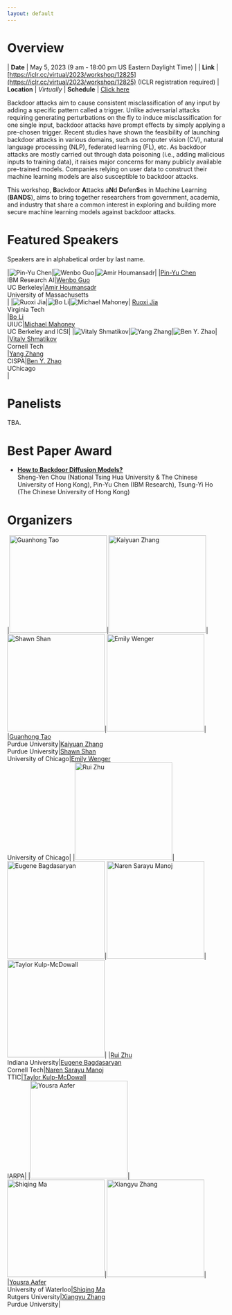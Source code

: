 ```yaml
---
layout: default
---
```



# Overview

| **Date** | May 5, 2023 (9 am - 18:00 pm US Eastern Daylight Time) |
| **Link** | [https://iclr.cc/virtual/2023/workshop/12825](https://iclr.cc/virtual/2023/workshop/12825) (ICLR registration required)
| **Location** | *Virtually*
| **Schedule** | [Click here](./schedule)


Backdoor attacks aim to cause consistent misclassification of any input by adding a specific pattern called a trigger. Unlike adversarial attacks requiring generating perturbations on the fly to induce misclassification for one single input, backdoor attacks have prompt effects by simply applying a pre-chosen trigger. Recent studies have shown the feasibility of launching backdoor attacks in various domains, such as computer vision (CV), natural language processing (NLP), federated learning (FL), etc. As backdoor attacks are mostly carried out through data poisoning (i.e., adding malicious inputs to training data), it raises major concerns for many publicly available pre-trained models. Companies relying on user data to construct their machine learning models are also susceptible to backdoor attacks.

<!-- Defending against backdoor attacks has sparked multiple lines of research, including detecting inputs with backdoor triggers, determining whether a model has hidden backdoors, eliminating potential backdoors inside a model, etc. Many defense techniques are effective against some particular types of backdoor attacks. However, with increasingly emerging diverse backdoors, the defense performance of existing work tends to be limited. Most defense techniques and attacks are developed for the computer vision domain. It is yet to explore the connection between attacks and defenses among different domains. -->

This workshop, **B**ackdoor **A**ttacks a**N**d **D**efen**S**es in Machine Learning (**BANDS**), aims to bring together researchers from government, academia, and industry that share a common interest in exploring and building more secure machine learning models against backdoor attacks. 

<!-- With the wide adoption of large pre-trained models in real-world applications, any injected malicious behaviors, such as backdoors in those models, are particularly concerning. It is, therefore, particularly important to gather researchers in the area and expand the community to improve the security of machine learning. -->

<!-- This workshop aims to answer the following questions:
- What other types of backdoor attacks can we find in CV/NLP/FL machine learning models?
- Can we launch backdoor attacks in other domains, such as binary analysis tools, network intrusion detection systems, reinforcement learning, etc.?
- What are the similarities and differences of backdoor attacks in various tasks?
- How can we measure the stealthiness of backdoor attacks in different domains? What are the costs and practicality of launching backdoor attacks in the real world?
- What is the performance of existing defense techniques in studied domains? Can they be adapted to other domains?
- How can we develop a general defense method against a variety of backdoor attacks and even unseen attacks?
- Are there other forms of defenses that are practical in the real world? -->

# Featured Speakers
Speakers are in alphabetical order by last name.

|<img src="./assets/images/chen.png" alt="Pin-Yu Chen" class="speaker-image"/>|<img src="./assets/images/guo.jpg" alt="Wenbo Guo" class="speaker-image"/>|<img src="./assets/images/amir.jpeg" alt="Amir Houmansadr" class="speaker-image"/>|
|[Pin-Yu Chen](https://sites.google.com/site/pinyuchenpage/home)<br />IBM Research AI|[Wenbo Guo](https://henrygwb.github.io/)<br />UC Berkeley|[Amir Houmansadr](https://people.cs.umass.edu/~amir/)<br />University of Massachusetts<br />|
|<img src="./assets/images/jia.jpg" alt="Ruoxi Jia" class="speaker-image"/>|<img src="./assets/images/bo_li.jpg" alt="Bo Li" class="speaker-image"/>|<img src="./assets/images/Mahoney.jpeg" alt="Michael Mahoney" class="speaker-image"/>|
[Ruoxi Jia](https://ruoxijia.info/)<br />Virginia Tech<br />|[Bo Li](https://aisecure.github.io/)<br />UIUC|[Michael Mahoney](https://www.stat.berkeley.edu/~mmahoney/)<br />UC Berkeley and ICSI|
|<img src="./assets/images/Shmatikov.jpeg" alt="Vitaly Shmatikov" class="speaker-image"/>|<img src="./assets/images/zhang.jpg" alt="Yang Zhang" class="speaker-image"/>|<img src="./assets/images/ben.jpg" alt="Ben Y. Zhao" class="speaker-image"/>|
|[Vitaly Shmatikov](https://www.cs.cornell.edu/~shmat/)<br />Cornell Tech<br />|[Yang Zhang](https://yangzhangalmo.github.io/)<br />CISPA|[Ben Y. Zhao](https://people.cs.uchicago.edu/~ravenben/)<br />UChicago<br />|

# Panelists
TBA.


# Best Paper Award
- <b>[How to Backdoor Diffusion Models?](https://openreview.net/pdf?id=iIg0_loMVm)</b> <br /> Sheng-Yen Chou (National Tsing Hua University & The Chinese University of Hong Kong), Pin-Yu Chen (IBM Research), Tsung-Yi Ho (The Chinese University of Hong Kong)


# Organizers

|<img src="./assets/images/tao.jpg" alt="Guanhong Tao" width="225"/>|<img src="./assets/images/kaiyuan.jpg" alt="Kaiyuan Zhang" width="225"/>|<img src="./assets/images/Shan.jpg" alt="Shawn Shan" width="225"/>|<img src="./assets/images/ewenger.jpg" alt="Emily Wenger" width="225"/>|
|[Guanhong Tao](https://www.cs.purdue.edu/homes/taog/)<br />Purdue University|[Kaiyuan Zhang](https://kaiyuanzhang.com/)<br />Purdue University|[Shawn Shan](https://www.shawnshan.com/)<br />University of Chicago|[Emily Wenger](https://www.emilywenger.com/)<br />University of Chicago|
|<img src="./assets/images/zhu.jpg" alt="Rui Zhu" width="225"/>|<img src="./assets/images/Eugene.jpg" alt="Eugene Bagdasaryan" width="225"/>|<img src="./assets/images/Manoj.jpg" alt="Naren Sarayu Manoj" width="225"/>|<img src="./assets/images/taylor.jpg" alt="Taylor Kulp-McDowall" width="225"/>|
|[Rui Zhu](https://nextjs-notion-starter-kit-sigma-three.vercel.app/)<br />Indiana University|[Eugene Bagdasaryan](https://www.cs.cornell.edu/~eugene/)<br />Cornell Tech|[Naren Sarayu Manoj](https://www.nsmanoj.com/)<br />TTIC|[Taylor Kulp-McDowall](https://www.linkedin.com/in/taylorwk/)<br />IARPA|
|<img src="./assets/images/aafer.jpg" alt="Yousra Aafer" width="225"/>|<img src="./assets/images/ma.jpg" alt="Shiqing Ma" width="225"/>|<img src="./assets/images/xiangyu.jpg" alt="Xiangyu Zhang" width="225"/>|
|[Yousra Aafer](https://cs.uwaterloo.ca/~yaafer/)<br />University of Waterloo|[Shiqing Ma](https://people.cs.rutgers.edu/~sm2283/)<br />Rutgers University|[Xiangyu Zhang](https://www.cs.purdue.edu/homes/xyzhang/)<br />Purdue University|